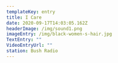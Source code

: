 ```yaml
---
templateKey: entry
title: I Care
date: 2020-09-17T14:03:05.162Z
headerImage: /img/sound1.png
imageEntry: /img/black-women-s-hair.jpg
TextEntry: ""
VideoEntryUrl: ""
station: Bush Radio
---
```

